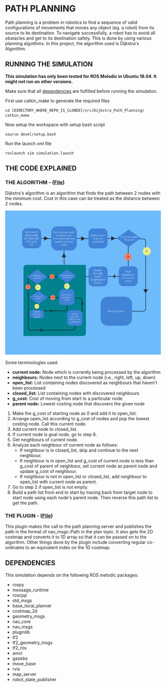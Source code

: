 # PATH PLANNING

Path planning is a problem in robotics to find a sequence of valid configurations of movements that moves any object (eg. a robot) from its source to its destination. To navigate successfully, a robot has to avoid all obstacles and get to its destination safely. This is done by using various planning algoithms. In this project, the algorithm used is Dijkstra's Algorithm.

## RUNNING THE SIMULATION

**This simulation has only been tested for ROS Melodic in Ubuntu 18.04. It might not run on other versions.**

Make sure that all [dependencies](#dependencies) are fulfilled before running the simulation.

First use catkin_make to generate the required files

    cd [DIRECTORY_WHERE_REPO_IS_CLONED]/src/Dijkstra_Path_Planning/
    catkin_make

Now setup the workspace with setup bash script

    source devel/setup.bash

Run the launch xml file

    roslaunch sim simulation.launch

## THE CODE EXPLAINED

### THE ALGORITHM - ([File](https://github.com/brahatesh/RoverSim/blob/main/src/Dijkstra_Path_Planning/src/dijkstra_pp/scripts/path_planning_dijkstra.py))

Dijkstra's algorithm is an algorithm that finds the path between 2 nodes with the minimum cost. Cost in this case can be treated as the distance between 2 nodes. 

![Flowchart](https://raw.githubusercontent.com/brahatesh/RoverSim/main/Images%20and%20Videos/Images/djikstra_flowchart.jpg)


Some terminologies used:
* **current node:** Node which is currently being processed by the algorithm
* **neighbours:** Nodes next to the current node (i.e., right, left, up, down)
* **open_list:** List containing nodes discovered as neighbours that haven't been processed
* **closed_list:** List containing nodes with discovered neighbours
* **g_cost:** Cost of moving from start to a particular node
* **parent node:** Lowest costing node that discovers the given node

1. Make the g_cost of starting node as 0 and add it to open_list.
2. Arrange open_list according to g_cost of nodes and pop the lowest costing node. Call this current node. 
3. Add current node to closed_list.
4. If current node is goal node, go to step 8.
5. Get neighbours of current node.
6. Analyze each neighbour of current node as follows:
    * If neighbour is in closed_list, skip and continue to the next neighbour.
    * If neighbour is in open_list and g_cost of current node is less than g_cost of parent of neighbour, set current node as parent node and update g_cost of neighbour.
    * If neighbour is not in open_list or closed_list, add neighbour to open_list with current node as parent.
7. Go to step 2 if open_list is not empty.
8. Build a path list from end to start by tracing back from target node to start node using each node's parent node. Then reverse this path list to get the path.

### THE PLUGIN - ([File](https://github.com/brahatesh/RoverSim/blob/main/src/Dijkstra_Path_Planning/src/pp_plugin/src/pp_plugin.cpp))

This plugin makes the call to the path planning server and publishes the path in the format of nav_msgs::Path in the plan topic. It also gets the 2D costmap and converts it to 1D array so that it can be passed on to the algorithm. Other things done by the plugin include converting regular co-ordinates to an equivalent index on the 1D costmap.

## DEPENDENCIES

This simulation depends on the following ROS melodic packages:
* rospy
* message_runtime
* roscpp
* std_msgs
* base_local_planner
* costmap_2d
* geometry_msgs
* nav_core
* nav_msgs
* pluginlib
* tf2
* tf2_geometry_msgs
* tf2_ros
* amcl
* gazebo
* move_base
* rviz
* map_server
* robot_state_publisher